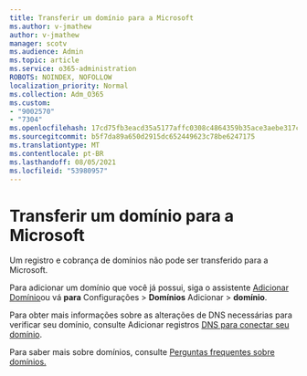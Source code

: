 ```yaml
---
title: Transferir um domínio para a Microsoft
ms.author: v-jmathew
author: v-jmathew
manager: scotv
ms.audience: Admin
ms.topic: article
ms.service: o365-administration
ROBOTS: NOINDEX, NOFOLLOW
localization_priority: Normal
ms.collection: Adm_O365
ms.custom:
- "9002570"
- "7304"
ms.openlocfilehash: 17cd75fb3eacd35a5177affc0308c4864359b35ace3aebe317c0c126092b6bba
ms.sourcegitcommit: b5f7da89a650d2915dc652449623c78be6247175
ms.translationtype: MT
ms.contentlocale: pt-BR
ms.lasthandoff: 08/05/2021
ms.locfileid: "53980957"
---
```

# <a name="transfer-a-domain-to-microsoft"></a>Transferir um domínio para a Microsoft

Um registro e cobrança de domínios não pode ser transferido para a Microsoft.

Para adicionar um domínio que você já possui, siga o assistente [Adicionar Domínio](https://admin.microsoft.com/Adminportal/Domains/Wizard)ou vá **para** Configurações  >  **Domínios** Adicionar  >  **domínio**.

Para obter mais informações sobre as alterações de DNS necessárias para verificar seu domínio, consulte Adicionar registros [DNS para conectar seu domínio](https://docs.microsoft.com/microsoft-365/admin/get-help-with-domains/create-dns-records-at-any-dns-hosting-provider).

Para saber mais sobre domínios, consulte [Perguntas frequentes sobre domínios.](https://docs.microsoft.com/microsoft-365/admin/setup/domains-faq)

